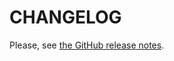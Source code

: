 # CHANGELOG

Please, see [the GitHub release notes](https://github.com/linkedin-developers/linkedin-api-python-client/releases).